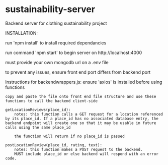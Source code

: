 # sustainability-server
Backend server for clothing sustainability project

INSTALLATION: 

run 'npm install' to install required dependancies

run command 'npm start' to begin server on http://localhost:4000

must provide your own mongodb url on a .env file

to prevent any issues, ensure front end port differs from backend port

Instructions for backendwrappers.js:
    ensure 'axios' is installed before using functions

    copy and paste the file onto front end file structure and use these functions to call the backend client-side

    getLocationReviews(place_id):
        notes: this function calls a GET request for a location referenced by its place_id. If a place_id has no associated database entry, the backend endpoint will create one so that it may be usable in future calls using the same place_id

        the function will return if no place_id is passed

    postLocationReview(place_id, rating, text):
        notes: this function makes a POST request to the backend.
        MUST include place_id or else backend will respond with an error code.
